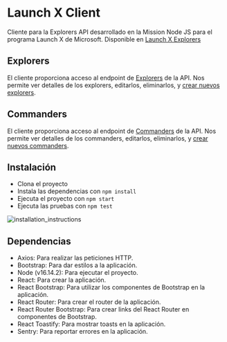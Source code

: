 # Launch X Client

Cliente para la Explorers API desarrollado en la Mission Node JS para el programa Launch X de Microsoft.
Disponible en [Launch X Explorers](https://client-launchx.herokuapp.com/)

## Explorers

El cliente proporciona acceso al endpoint de [Explorers](https://client-launchx.herokuapp.com/explorers) de la API.
Nos permite ver detalles de los explorers, editarlos, eliminarlos, y [crear nuevos explorers](https://client-launchx.herokuapp.com/explorers/new).

## Commanders

El cliente proporciona acceso al endpoint de [Commanders](https://client-launchx.herokuapp.com/commanders) de la API.
Nos permite ver detalles de los commanders, editarlos, eliminarlos, y [crear nuevos commanders](https://client-launchx.herokuapp.com/commanders/new).

## Instalación

- Clona el proyecto
- Instala las dependencias con `npm install`
- Ejecuta el proyecto con `npm start`
- Ejecuta las pruebas con `npm test`

![installation_instructions](https://user-images.githubusercontent.com/27463216/167512360-c0681484-ac9e-4141-8d00-d00c553d9b43.png)

## Dependencias

- Axios: Para realizar las peticiones HTTP.
- Bootstrap: Para dar estilos a la aplicación.
- Node (v16.14.2): Para ejecutar el proyecto.
- React: Para crear la aplicación.
- React Bootstrap: Para utilizar los componentes de Bootstrap en la aplicación.
- React Router: Para crear el router de la aplicación.
- React Router Bootstrap: Para crear links del React Router en componentes de Bootstrap.
- React Toastify: Para mostrar toasts en la aplicación.
- Sentry: Para reportar errores en la aplicación.
